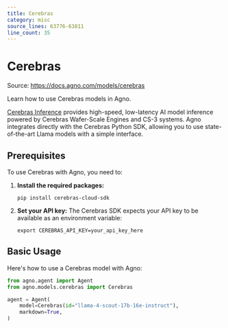 ```yaml
---
title: Cerebras
category: misc
source_lines: 63776-63811
line_count: 35
---
```


# Cerebras
Source: https://docs.agno.com/models/cerebras

Learn how to use Cerebras models in Agno.

[Cerebras Inference](https://inference-docs.cerebras.ai/introduction) provides high-speed, low-latency AI model inference powered by Cerebras Wafer-Scale Engines and CS-3 systems. Agno integrates directly with the Cerebras Python SDK, allowing you to use state-of-the-art Llama models with a simple interface.

## Prerequisites

To use Cerebras with Agno, you need to:

1. **Install the required packages:**
   ```shell
   pip install cerebras-cloud-sdk
   ```

2. **Set your API key:**
   The Cerebras SDK expects your API key to be available as an environment variable:
   ```shell
   export CEREBRAS_API_KEY=your_api_key_here
   ```

## Basic Usage

Here's how to use a Cerebras model with Agno:

```python
from agno.agent import Agent
from agno.models.cerebras import Cerebras

agent = Agent(
    model=Cerebras(id="llama-4-scout-17b-16e-instruct"),
    markdown=True,
)

